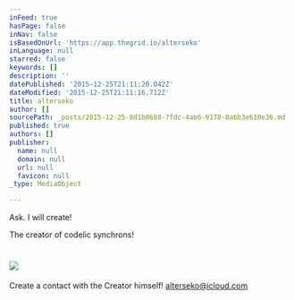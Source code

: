 ```yaml
---
inFeed: true
hasPage: false
inNav: false
isBasedOnUrl: 'https://app.thegrid.io/alterseko'
inLanguage: null
starred: false
keywords: []
description: ''
datePublished: '2015-12-25T21:11:20.042Z'
dateModified: '2015-12-25T21:11:16.712Z'
title: alterseko
author: []
sourcePath: _posts/2015-12-25-8d1b8688-7fdc-4ab6-9178-0a6b3e610e36.md
published: true
authors: []
publisher:
  name: null
  domain: null
  url: null
  favicon: null
_type: MediaObject

---
```

Ask. I will create!

The creator of codelic synchrons!

# ![](https://s3-us-west-2.amazonaws.com/the-grid-img/p/b00661766b39b4f57f744a6f56aa1b643569b5a9.png)

Create a contact with the Creator himself! [alterseko@icloud.com][0]

[0]: mailto:alterseko@icloud.com